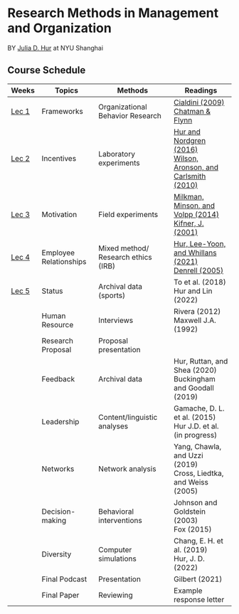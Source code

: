 # Research Methods in Management and Organization
BY [Julia D. Hur](https://juliadhur.com) at NYU Shanghai
## Course Schedule

| **Weeks** | **Topics**             | **Methods**                         | **Readings**                                                 |
| --------- | ---------------------- | ----------------------------------- | ------------------------------------------------------------ |
| [Lec 1](https://julia-slides-lec1.netlify.app/)     | Frameworks             | Organizational Behavior Research    | [Cialdini (2009)](https://brightspace.nyu.edu/d2l/le/lessons/245250/topics/7903033)<br />[Chatman & Flynn](https://brightspace.nyu.edu/d2l/le/lessons/245250/topics/8283986) |
| [Lec 2](https://julia-slides-lec2.netlify.app/)     | Incentives             | Laboratory experiments              | [Hur and Nordgren (2016)](https://brightspace.nyu.edu/d2l/le/lessons/245250/topics/8317157) <br />[Wilson, Aronson, and Carlsmith (2010)](https://brightspace.nyu.edu/d2l/le/lessons/245250/topics/8317164) |
|  [Lec 3](https://julia-slides-lec3.netlify.app/)          | Motivation             | Field experiments                   | [Milkman, Minson, and Volpp (2014)](https://brightspace.nyu.edu/d2l/le/lessons/245250/topics/8317202)<br />[Kifner, J. (2001)](https://brightspace.nyu.edu/d2l/le/lessons/245250/topics/8317203) |
|  [Lec 4](https://julia-slides-lec4.netlify.app/)          | Employee Relationships | Mixed method/ Research ethics (IRB) | [Hur, Lee-Yoon, and Whillans (2021)](https://brightspace.nyu.edu/d2l/le/lessons/245250/topics/8317249)<br />[Denrell (2005)](https://brightspace.nyu.edu/d2l/le/lessons/245250/topics/8317240) |
|    [Lec 5](https://julia-slides-lec5.netlify.app)       | Status                 | Archival data (sports)              | To et al. (2018)<br /> Hur and Lin (2022)                    |
|           | Human Resource    | Interviews                  | Rivera (2012)<br />Maxwell J.A. (1992)                       |
|           | Research Proposal | Proposal presentation       |                                                              |
|           | Feedback          | Archival data               | Hur, Ruttan, and Shea (2020)<br />Buckingham and Goodall (2019) |
|           | Leadership        | Content/linguistic analyses | Gamache, D. L. et al. (2015)<br />Hur J.D. et al. (in progress) |
|           | Networks          | Network analysis            | Yang, Chawla, and Uzzi (2019)<br />Cross, Liedtka, and Weiss (2005) |
|           | Decision-making   | Behavioral interventions    | Johnson and Goldstein (2003)<br />Fox (2015)                 |
|           | Diversity     | Computer simulations | Chang, E. H. et al. (2019)<br />Hur, J. D. (2022) |
|           | Final Podcast | Presentation         | Gilbert (2021)                                    |
|           | Final Paper   | Reviewing            | Example response letter                           |
